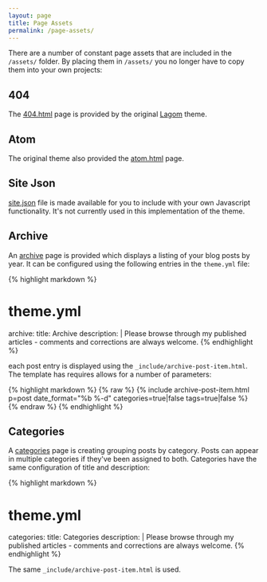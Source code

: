```yaml
---
layout: page
title: Page Assets
permalink: /page-assets/
---
```


There are a number of constant page assets that are included in the `/assets/` folder.  By placing them in `/assets/` you no longer have to copy them into your own projects:

## 404

The <a href="{{ '/404.html' | relative_url }}">404.html</a> page is provided by the original [Lagom][lagom] theme.

## Atom

The original theme also provided the <a href="{{ '/atom.xml' | relative_url }}">atom.html</a> page.

## Site Json

<a href="{{ '/site.json' | relative_url }}">site.json</a> file is made available for you to include with your own Javascript functionality.  It's not currently used in this implementation of the theme.

## Archive

An <a href="{{ '/archive/' | relative_url }}">archive</a> page is provided which displays a listing of your blog posts by year.  It can be configured using the following entries in the `theme.yml` file:

{% highlight markdown %}
# theme.yml
archive:
  title: Archive
  description: |
    Please browse through my published articles - comments and corrections are always welcome.
{% endhighlight %}

each post entry is displayed using the `_include/archive-post-item.html`.  The template has requires allows for a number of parameters:

{% highlight markdown %}
{% raw %}
{% include archive-post-item.html 
    p=post 
    date_format="%b %-d"
    categories=true|false
    tags=true|false %}
{% endraw %}
{% endhighlight %}

## Categories

A <a href="{{ '/categories/' | relative_url }}">categories</a> page is creating grouping posts by category.  Posts can appear in multiple categories if they've been assigned to both.  Categories have the same configuration of title and description:

{% highlight markdown %}
# theme.yml
categories:
  title: Categories
  description: |
    Please browse through my published articles - comments and corrections are always welcome.
{% endhighlight %}

The same `_include/archive-post-item.html` is used.

[lagom]: https://github.com/swanson/lagom